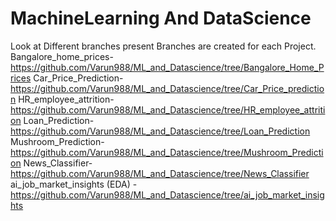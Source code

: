 # MachineLearning And DataScience

Look at Different branches present
Branches are created for each Project.
Bangalore_home_prices-https://github.com/Varun988/ML_and_Datascience/tree/Bangalore_Home_Prices
Car_Price_Prediction-https://github.com/Varun988/ML_and_Datascience/tree/Car_Price_prediction
HR_employee_attrition-https://github.com/Varun988/ML_and_Datascience/tree/HR_employee_attrition
Loan_Prediction-https://github.com/Varun988/ML_and_Datascience/tree/Loan_Prediction
Mushroom_Prediction-https://github.com/Varun988/ML_and_Datascience/tree/Mushroom_Prediction
News_Classifier-https://github.com/Varun988/ML_and_Datascience/tree/News_Classifier
ai_job_market_insights (EDA) -https://github.com/Varun988/ML_and_Datascience/tree/ai_job_market_insights

